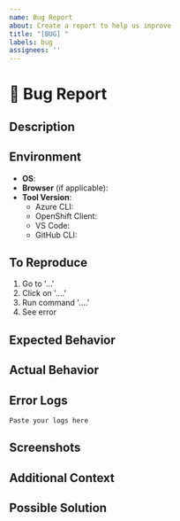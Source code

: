 ```yaml
---
name: Bug Report
about: Create a report to help us improve
title: "[BUG] "
labels: bug
assignees: ''
---
```


# 🐛 Bug Report

## Description
<!-- A clear and concise description of what the bug is -->

## Environment
- **OS**: <!-- e.g. Windows 11, macOS Ventura, Ubuntu 22.04 -->
- **Browser** (if applicable): <!-- e.g. Chrome 112, Firefox 110 -->
- **Tool Version**:
  - Azure CLI: <!-- e.g. 2.45.0 -->
  - OpenShift Client: <!-- e.g. 4.12.0 -->
  - VS Code: <!-- e.g. 1.76.0 -->
  - GitHub CLI: <!-- e.g. 2.25.0 -->

## To Reproduce
<!-- Steps to reproduce the behavior -->
1. Go to '...'
2. Click on '....'
3. Run command '....'
4. See error

## Expected Behavior
<!-- A clear and concise description of what you expected to happen -->

## Actual Behavior
<!-- What actually happened instead -->

## Error Logs
<!-- If applicable, add error logs or screenshots to help explain your problem -->
```
Paste your logs here
```

## Screenshots
<!-- If applicable, add screenshots to help explain your problem -->

## Additional Context
<!-- Add any other context about the problem here -->

## Possible Solution
<!-- If you have suggestions on how to fix the issue, please describe them here -->